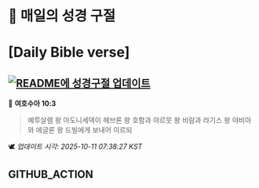 # 🙏 매일의 성경 구절
# [Daily Bible verse]
## [![README에 성경구절 업데이트](https://github.com/DONGSUKA/first_test/actions/workflows/update-readme-bible.yml/badge.svg)](https://github.com/DONGSUKA/first_test/actions/workflows/update-readme-bible.yml)
<!-- START_BIBLE_VERSE -->
📖 **여호수아 10:3**
> 예루살렘 왕 아도니세덱이 헤브론 왕 호함과 야르뭇 왕 비람과 라기스 왕 야비아와 에글론 왕 드빌에게 보내어 이르되

🕊️ _업데이트 시각: 2025-10-11 07:38:27 KST_
  <!-- END_BIBLE_VERSE -->
## GITHUB_ACTION
